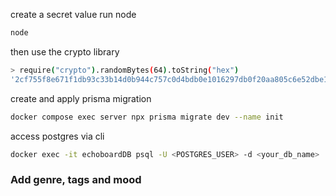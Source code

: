 create a secret value
run node

```sh
node
```

then use the crypto library

```sh
> require("crypto").randomBytes(64).toString("hex")
'2cf755f8e671f1db93c33b14d0b944c757c0d4bdb0e1016297db0f20aa805c6e52dbe1410423307136f125d3ec0900a4385c6e5f61fe7ba989cc06ed0c91ffa9'
```

create and apply prisma migration
```sh
docker compose exec server npx prisma migrate dev --name init
```

access postgres via cli
```sh
docker exec -it echoboardDB psql -U <POSTGRES_USER> -d <your_db_name>
```

### Add genre, tags and mood

